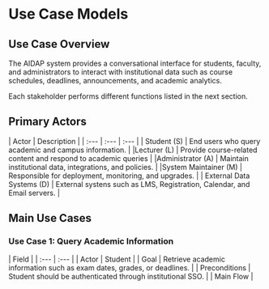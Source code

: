 # Use Case Models

## Use Case Overview

The AIDAP system provides a conversational interface for students, faculty, and administrators to interact with
institutional data such as course schedules, deadlines, announcements, and academic analytics.

Each stakeholder performs different functions listed in the next section.

## Primary Actors

| Actor | Description |
| :--- | :--- | :--- |
| Student (S) | End users who query academic and campus information. |
|Lecturer (L) | Provide course-related content and respond to academic queries |
|Administrator (A) | Maintain institutional data, integrations, and policies. |
|System Maintainer (M) | Responsible for deployment, monitoring, and upgrades. |
| External Data Systems (D) | External systens such as LMS, Registration, Calendar, and Email servers. |

## Main Use Cases

### Use Case 1: Query Academic Information

| Field |
| :--- | :--- |
| Actor | Student |
| Goal | Retrieve academic information such as exam dates, grades, or deadlines. |
| Preconditions | Student should be authenticated through institutional SSO. |
| Main Flow | 